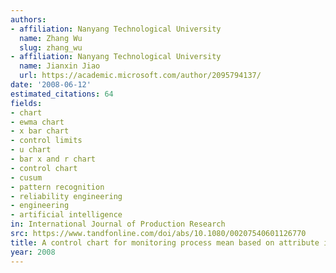 ```yaml
---
authors:
- affiliation: Nanyang Technological University
  name: Zhang Wu
  slug: zhang_wu
- affiliation: Nanyang Technological University
  name: Jianxin Jiao
  url: https://academic.microsoft.com/author/2095794137/
date: '2008-06-12'
estimated_citations: 64
fields:
- chart
- ewma chart
- x bar chart
- control limits
- u chart
- bar x and r chart
- control chart
- cusum
- pattern recognition
- reliability engineering
- engineering
- artificial intelligence
in: International Journal of Production Research
src: https://www.tandfonline.com/doi/abs/10.1080/00207540601126770
title: A control chart for monitoring process mean based on attribute inspection
year: 2008
---
```


